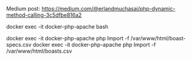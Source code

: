 Medium post: https://medium.com/@erlandmuchasaj/php-dynamic-method-calling-3c5dfbe816a2


docker exec -it docker-php-apache bash


docker exec -it docker-php-apache php Import -f /var/www/html/boast-specs.csv
docker exec -it docker-php-apache php Import -f /var/www/html/boasts.csv
